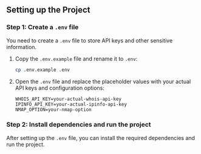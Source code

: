## Setting up the Project

### Step 1: Create a `.env` file
You need to create a `.env` file to store API keys and other sensitive information.

1. Copy the `.env.example` file and rename it to `.env`:

    ```bash
    cp .env.example .env
    ```

2. Open the `.env` file and replace the placeholder values with your actual API keys and configuration options:

    ```plaintext
    WHOIS_API_KEY=your-actual-whois-api-key
    IPINFO_API_KEY=your-actual-ipinfo-api-key
    NMAP_OPTION=your-nmap-option
    ```

### Step 2: Install dependencies and run the project
After setting up the `.env` file, you can install the required dependencies and run the project.
